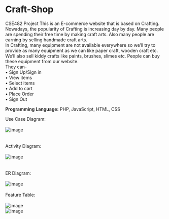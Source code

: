 # Craft-Shop
CSE482 Project
This is an E-commerce website that is based on Crafting. Nowadays, the popularity of Crafting is increasing day by day. Many people are spending their free time by making craft arts. Also many people are earning by selling handmade craft arts.</br>
In Crafting, many equipment are not available everywhere so we’ll try to provide as many equipment as we can like paper craft, wooden craft etc. We’ll also sell kiddy crafts like paints, brushes, slimes etc. People can buy these equipment from our website.</br>
They can-</br>
•	Sign Up/Sign in</br>
•	View items</br>
•	Select items</br>
•	Add to cart</br>
•	Place Order</br>
•	Sign Out</br>

<b>Programming Language:</b> PHP, JavaScript, HTML, CSS

Use Case Diagram:</br></br>
![image](https://user-images.githubusercontent.com/57524635/132803895-4df90a14-c083-4647-a86f-04ed6d390101.png)</br></br></br>
Activity Diagram:</br></br>
![image](https://user-images.githubusercontent.com/57524635/132804002-f71345e6-90ff-41bf-a4f5-b692d7934471.png)</br></br></br>
ER Diagram:</br></br>
![image](https://user-images.githubusercontent.com/57524635/132804016-2d088704-d1f7-4eb6-9f5a-303b3c34b722.png)</br></br>
Feature Table:</br></br>
![image](https://user-images.githubusercontent.com/57524635/132804074-ed53ee40-3e79-4a43-b7b9-6ac5f50caa51.png)</br>
![image](https://user-images.githubusercontent.com/57524635/132804103-7d07a66d-3922-452c-b9f2-5d54952f4e09.png)</br>


